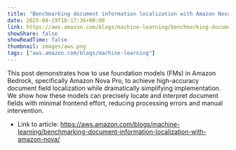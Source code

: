 ```yaml
---
title: "Benchmarking document information localization with Amazon Nova"
date: 2025-08-19T18:17:36+00:00
link: https://aws.amazon.com/blogs/machine-learning/benchmarking-document-information-localization-with-amazon-nova/
showShare: false
showReadTime: false
thumbnail: images/aws.png
tags: ["aws.amazon.com/blogs/machine-learning"]
---
```

This post demonstrates how to use foundation models (FMs) in Amazon Bedrock, specifically Amazon Nova Pro, to achieve high-accuracy document field localization while dramatically simplifying implementation. We show how these models can precisely locate and interpret document fields with minimal frontend effort, reducing processing errors and manual intervention.

- Link to article: https://aws.amazon.com/blogs/machine-learning/benchmarking-document-information-localization-with-amazon-nova/